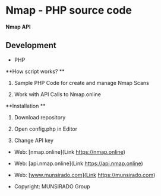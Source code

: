 Nmap - PHP source code
====================
**Nmap API**


## Development
-  PHP


**How script works? **

1. Sample PHP Code for create and manage Nmap Scans

2. Work with API Calls to Nmap.online



**Installation **

1. Download repository

2. Open config.php in Editor

8. Change API key



* Web: [nmap.online](Link https://nmap.online)

* Web: [api.nmap.online](Link https://api.nmap.online)

* Web: [www.munsirado.com](Link https://munsirado.com)

* Copyright: MUNSIRADO Group

